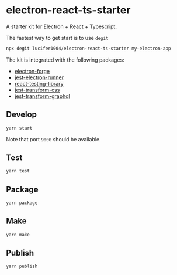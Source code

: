 # electron-react-ts-starter

A starter kit for Electron + React + Typescript.

The fastest way to get start is to use `degit`

```sh
npx degit lucifer1004/electron-react-ts-starter my-electron-app
```

The kit is integrated with the following packages:

- [electron-forge](https://github.com/electron-userland/electron-forge)
- [jest-electron-runner](https://github.com/facebook-atom/jest-electron-runner)
- [react-testing-library](https://github.com/testing-library/react-testing-library)
- [jest-transform-css](https://github.com/dferber90/jest-transform-css)
- [jest-transform-graphql](https://github.com/remind101/jest-transform-graphql)

## Develop

```sh
yarn start
```

Note that port `9000` should be available.

## Test

```sh
yarn test
```

## Package

```sh
yarn package
```

## Make

```sh
yarn make
```

## Publish

```sh
yarn publish
```
